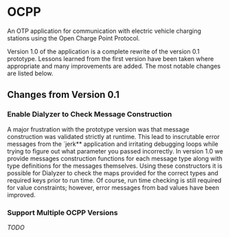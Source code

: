 # OCPP

An OTP application for communication with electric vehicle charging
stations using the Open Charge Point Protocol. 

Version 1.0 of the application is a complete rewrite of the version
0.1 prototype. Lessons learned from the first version have been taken
where appropriate and many improvements are added. The most notable
changes are listed below.

## Changes from Version 0.1

### Enable Dialyzer to Check Message Construction

A major frustration with the prototype version was that message
construction was validated strictly at runtime. This lead to
inscrutable error messages from the `jerk** application and irritating
debugging loops while trying to figure out what parameter you passed
incorrectly. In version 1.0 we provide messages construction functions
for each message type along with type definitions for the messages
themselves. Using these constructors it is possible for Dialyzer to
check the maps provided for the correct types and required keys prior
to run time. Of course, run time checking is still required for value
constraints; however, error messages from bad values have been
improved.

### Support Multiple OCPP Versions

*TODO*
